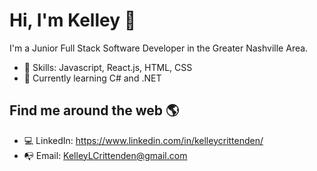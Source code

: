 # Hi, I'm Kelley 👋

I'm a Junior Full Stack Software Developer in the Greater Nashville Area.

- 💾 Skills: Javascript, React.js, HTML, CSS
- 🤯 Currently learning C# and .NET


## Find me around the web 🌎
- 💻 LinkedIn: https://www.linkedin.com/in/kelleycrittenden/
- 📭 Email: KelleyLCrittenden@gmail.com
